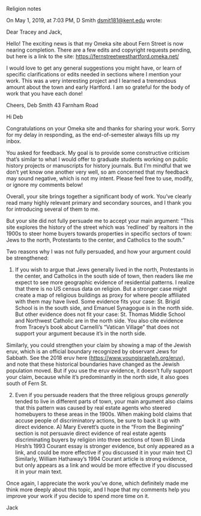 Religion notes


On May 1, 2019, at 7:03 PM, D Smith <dsmit181@kent.edu> wrote:

Dear Tracey and Jack,

Hello!  The exciting news is that my Omeka site about Fern Street is now nearing completion.  There are a few edits and copyright requests pending, but here is a link to the site: https://fernstreetwesthartford.omeka.net/

I would love to get any general suggestions you might have, or learn of specific clarifications or edits needed in sections where I mention your work.  This was a very interesting project and I learned a tremendous amount about the town and early Hartford. I am so grateful for the body of work that you have each done!

Cheers,
Deb Smith
43 Farnham Road



Hi Deb

Congratulations on your Omeka site and thanks for sharing your work. Sorry for my delay in responding, as the end-of-semester always fills up my inbox.

You asked for feedback. My goal is to provide some constructive criticism that’s similar to what I would offer to graduate students working on public history projects or manuscripts for history journals. But I’m mindful that we don’t yet know one another very well, so am concerned that my feedback may sound negative, which is not my intent. Please feel free to use, modify, or ignore my comments below!

Overall, your site brings together a significant body of work. You’ve clearly read many highly relevant primary and secondary sources, and I thank you for introducing several of them to me.

But your site did not fully persuade me to accept your main argument:
"This site explores the history of the street which was 'redlined' by realtors in the 1900s to steer home buyers towards properties in specific sectors of town: Jews to the north, Protestants to the center, and Catholics to the south.”

Two reasons why I was not fully persuaded, and how your argument could be strengthened:

1) If you wish to argue that Jews generally lived in the north, Protestants in the center, and Catholics in the south side of town, then readers like me expect to see more geographic evidence of residential patterns. I realize that there is no US census data on religion. But a stronger case might create a map of religious buildings as proxy for where people affiliated with them may have lived. Some evidence fits your case: St. Brigid School is in the south side, and Emanuel Synagogue is in the north side. But other evidence does not fit your case: St. Thomas Middle School and Northwest Catholic are in the north side. You also cite evidence from Tracey’s book about Carnelli’s “Vatican Village” that does not support your argument because it’s in the north side.

Similarly, you could strengthen your claim by showing a map of the Jewish eruv, which is an official boundary recognized by observant Jews for Sabbath. See the 2018 eruv here (https://www.youngisraelwh.org/eruv), and note that these historical boundaries have changed as the Jewish population moved. But if you use the eruv evidence, it doesn’t fully support your claim, because while it’s predominantly in the north side, it also goes south of Fern St.

2) Even if you persuade readers that the three religious groups *generally* tended to live in different parts of town, your main argument also claims that this pattern was caused by real estate agents who steered homebuyers to these areas in the 1900s. When making bold claims that accuse people of discriminatory actions, be sure to back it up with direct evidence.
A) Mary Everett’s quote in the “From the Beginning” section is not persuavie direct evidence of real estate agents discriminating buyers by religion into three sections of town
B) Linda Hirsh’s 1993 Courant essay is stronger evidence, but only appeared as a link, and could be more effective if you discussed it in your main text
C) Similarly, William Hathaway’s 1994 Courant article is strong evidence, but only appears as a link and would be more effective if you discussed it in your main text.

Once again, I appreciate the work you’ve done, which definitely made me think more deeply about this topic, and I hope that my comments help you improve your work if you decide to spend more time on it.

Jack
